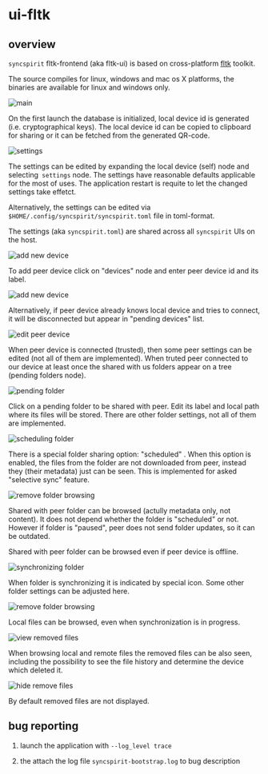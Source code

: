 # ui-fltk 

## overview

`syncspirit` fltk-frontend (aka fltk-ui) is based on cross-platform 
[fltk](https://www.fltk.org/) toolkit.

The source compiles for linux, windows and mac os X platforms, the binaries
are available for linux and windows only.

![main](fltk-01-main.png)

On the first launch the database is initialized, local device id is generated
(i.e. cryptographical keys). The local device id can be copied to clipboard
for sharing or it can be fetched from the generated QR-code.

![settings](fltk-02-settings.png) 

The settings can be edited by expanding the local device (self) node 
and selecting` settings` node. The settings have reasonable defaults applicable
for the most of uses.  The application restart is requite to let  the changed 
settings take effetct. 

Alternatively, the settings can be edited via `$HOME/.config/syncspirit/syncspirit.toml`
file in toml-format. 

The settings (aka `syncspirit.toml`) are shared across all `syncspirit` UIs
on the host.

![add new device](fltk-03-add-new-device.png) 

To add peer device click on "devices" node and enter peer device id and its
label.

![add new device](fltk-04-add-pending-device.png)

Alternatively, if peer device already knows local device and tries to connect,
it will be disconnected but appear in "pending devices" list.

![edit peer device](fltk-05-peer-device-edit.png)

When peer device is connected (trusted), then some peer settings can be edited
(not all of them are implemented). When truted peer connected to our device
at least once the shared with us folders appear on a tree (pending folders node).

![pending folder](fltk-06-pending-folders.png)

Click on a pending folder to be shared with peer. Edit its label and local
path where its files will be stored. There are other folder settings, not all
of them are implemented.

![scheduling folder](fltk-07-scheduled.png)

There is a special folder sharing option: "scheduled" . When this option is
enabled, the files from the folder are not downloaded from peer, instead 
they (their metadata) just can be seen. This is implemented for asked 
"selective sync" feature.

![remove folder browsing](fltk-08-remote-view.png)

Shared with peer folder can be browsed (actully metadata only, not content). 
It does not depend whether the folder is "scheduled" or not. However if folder
is "paused", peer does not send folder updates, so it can be outdated.

Shared with peer folder can be browsed even if peer device is offline.

![synchronizing folder](fltk-09-sync.png)

When folder is synchronizing it is indicated by special icon. Some other folder
settings can be adjusted here.

![remove folder browsing](fltk-10-local-file.png)

Local files can be browsed, even when synchronization is in progress.

![view removed files](fltk-11-removed-files.png)

When browsing local and remote files the removed files can be also seen, 
including the possibility to see the file history and determine the device 
which deleted it.

![hide remove files](fltk-12-removed-files-hidden.png)

By default removed files are not displayed.

## bug reporting

1. launch the application with `--log_level trace` 

2. the attach the log file `syncspirit-bootstrap.log` to bug description

